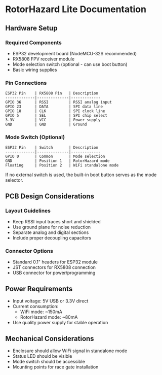 # RotorHazard Lite Documentation

## Hardware Setup

### Required Components
- ESP32 development board (NodeMCU-32S recommended)
- RX5808 FPV receiver module
- Mode selection switch (optional - can use boot button)
- Basic wiring supplies

### Pin Connections

```
ESP32 Pin    | RX5808 Pin   | Description
-------------|--------------|-------------
GPIO 36      | RSSI         | RSSI analog input
GPIO 23      | DATA         | SPI data line
GPIO 18      | CLK          | SPI clock line  
GPIO 5       | SEL          | SPI chip select
3.3V         | VCC          | Power supply
GND          | GND          | Ground
```

### Mode Switch (Optional)
```
ESP32 Pin    | Switch       | Description
-------------|--------------|-------------
GPIO 0       | Common       | Mode selection
GND          | Position 1   | RotorHazard mode
Floating     | Position 2   | WiFi standalone mode
```

If no external switch is used, the built-in boot button serves as the mode selector.

## PCB Design Considerations

### Layout Guidelines
- Keep RSSI input traces short and shielded
- Use ground plane for noise reduction
- Separate analog and digital sections
- Include proper decoupling capacitors

### Connector Options
- Standard 0.1" headers for ESP32 module
- JST connectors for RX5808 connection
- USB connector for power/programming

## Power Requirements
- Input voltage: 5V USB or 3.3V direct
- Current consumption:
  - WiFi mode: ~150mA
  - RotorHazard mode: ~80mA
- Use quality power supply for stable operation

## Mechanical Considerations
- Enclosure should allow WiFi signal in standalone mode
- Status LED should be visible
- Mode switch should be accessible
- Mounting points for race gate installation
